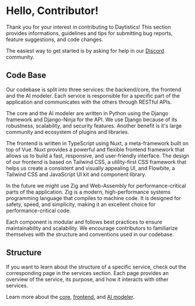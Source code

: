 # Hello, Contributor!

Thank you for your interest in contributing to Daytistics! This section provides informations, guidelines and tips for submitting bug reports, feature suggestions, and code changes.

The easiest way to get started is by asking for help in our [Discord](https://discord.gg/xDgK5QTKJj) community.

## Code Base

Our codebase is split into three services: the backend/core, the frontend and the AI modeler. Each service is responsible for a specific part of the application and communicates with the others through RESTful APIs.

The core and the AI modeler are written in Python using the Django framework and Django-Ninja for the API. We use Django because of its robustness, scalability, and security features. Another benefit is it's large community and ecosystem of plugins and libraries.

The frontend is written in TypeScript using Nuxt, a meta-framework built on top of Vue. Nuxt provides a powerful and flexible frontend framework that allows us to build a fast, responsive, and user-friendly interface. The design of our frontend is based on Tailwind CSS, a utility-first CSS framework that helps us create a consistent and visually appealing UI, and Flowbite, a Tailwind CSS and JavaScript UI kit and component library.

In the future we might use Zig and Web-Assembly for performance-critical parts of the application. Zig is a modern, high-performance systems programming language that compiles to machine code. It is designed for safety, speed, and simplicity, making it an excellent choice for performance-critical code.

Each component is modular and follows best practices to ensure maintainability and scalability. We encourage contributors to familiarize themselves with the structure and conventions used in our codebase.


## Structure

If you want to learn about the structure of a specific service, check out the corresponding page in the services section. Each page provides an overview of the service, its purpose, and how it interacts with other services.

Learn more about the [core](./services/core/overview.md), [frontend](./services/frontend/overview.md), and [AI modeler](./services/modeler/overview.md).